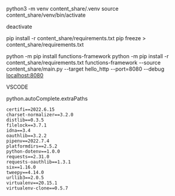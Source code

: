 
python3 -m venv content_share/.venv
source content_share/venv/bin/activate

deactivate

pip install -r content_share/requirements.txt
pip freeze > content_share/requirements.txt

python -m pip install functions-framework
python -m pip install -r content_share/requirements.txt
functions-framework --source content_share/main.py --target hello_http --port=8080 --debug
[localhost:8080](http://localhost:8080)

VSCODE

python.autoComplete.extraPaths




```
certifi==2022.6.15
charset-normalizer==3.2.0
distlib==0.3.5
filelock==3.7.1
idna==3.4
oauthlib==3.2.2
pipenv==2022.7.4
platformdirs==2.5.2
python-dotenv==1.0.0
requests==2.31.0
requests-oauthlib==1.3.1
six==1.16.0
tweepy==4.14.0
urllib3==2.0.5
virtualenv==20.15.1
virtualenv-clone==0.5.7

```
